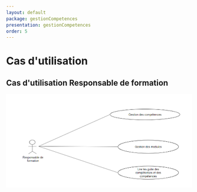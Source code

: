 ```yaml
---
layout: default
package: gestionCompetences
presentation: gestionCompetences
order: 5
---
```


# Cas d'utilisation

## Cas d'utilisation Responsable de formation

![Cas d'utilisation](./images/Cas-dutilisation.png) 